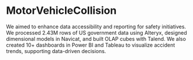 # MotorVehicleCollision
We aimed to enhance data accessibility and reporting for safety initiatives. We processed 2.43M rows of US government data using Alteryx, designed dimensional models in Navicat, and built OLAP cubes with Talend. We also created 10+ dashboards in Power BI and Tableau to visualize accident trends, supporting data-driven decisions.
